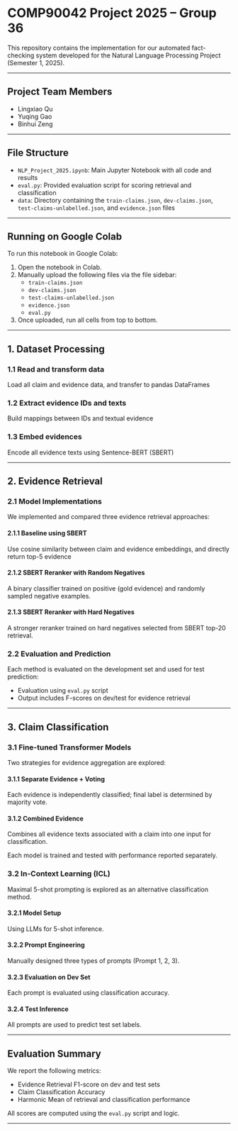 # COMP90042 Project 2025 – Group 36



This repository contains the implementation for our automated fact-checking system developed for the Natural Language Processing Project (Semester 1, 2025).

---

## Project Team Members
- Lingxiao Qu 
- Yuqing Gao 
- Binhui Zeng 

---

## File Structure

- `NLP_Project_2025.ipynb`: Main Jupyter Notebook with all code and results
- `eval.py`: Provided evaluation script for scoring retrieval and classification
- `data`: Directory containing the `train-claims.json`, `dev-claims.json`, `test-claims-unlabelled.json`, and `evidence.json` files

---

## Running on Google Colab

To run this notebook in Google Colab:

1. Open the notebook in Colab.
2. Manually upload the following files via the file sidebar:
   - `train-claims.json`
   - `dev-claims.json`
   - `test-claims-unlabelled.json`
   - `evidence.json`
   - `eval.py`
3. Once uploaded, run all cells from top to bottom.

---

## 1. Dataset Processing

### 1.1 Read and transform data
Load all claim and evidence data, and transfer to pandas DataFrames

### 1.2 Extract evidence IDs and texts
Build mappings between IDs and textual evidence

### 1.3 Embed evidences
Encode all evidence texts using Sentence-BERT (SBERT)

---

## 2. Evidence Retrieval

### 2.1 Model Implementations
We implemented and compared three evidence retrieval approaches:

#### 2.1.1 Baseline using SBERT
Use cosine similarity between claim and evidence embeddings, and directly return top-5 evidence

#### 2.1.2 SBERT Reranker with Random Negatives
A binary classifier trained on positive (gold evidence) and randomly sampled negative examples.

#### 2.1.3 SBERT Reranker with Hard Negatives
A stronger reranker trained on hard negatives selected from SBERT top-20 retrieval.

### 2.2 Evaluation and Prediction
Each method is evaluated on the development set and used for test prediction:

- Evaluation using `eval.py` script  
- Output includes F-scores on dev/test for evidence retrieval

---

## 3. Claim Classification

### 3.1 Fine-tuned Transformer Models
Two strategies for evidence aggregation are explored:

#### 3.1.1 Separate Evidence + Voting
Each evidence is independently classified; final label is determined by majority vote.

#### 3.1.2 Combined Evidence
Combines all evidence texts associated with a claim into one input for classification.

Each model is trained and tested with performance reported separately.

### 3.2 In-Context Learning (ICL)
Maximal 5-shot prompting is explored as an alternative classification method.

#### 3.2.1 Model Setup
Using LLMs for 5-shot inference.

#### 3.2.2 Prompt Engineering
Manually designed three types of prompts (Prompt 1, 2, 3).

#### 3.2.3 Evaluation on Dev Set
Each prompt is evaluated using classification accuracy.

#### 3.2.4 Test Inference
All prompts are used to predict test set labels.

---

## Evaluation Summary

We report the following metrics:

- Evidence Retrieval F1-score on dev and test sets  
- Claim Classification Accuracy  
- Harmonic Mean of retrieval and classification performance  

All scores are computed using the `eval.py` script and logic.

---
